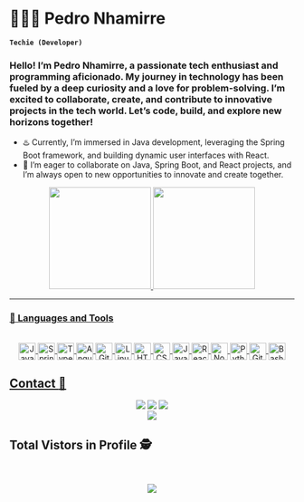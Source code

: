 # 🧑‍💻🍵 Pedro Nhamirre

**`Techie (Developer)`**

### Hello! I’m Pedro Nhamirre, a passionate tech enthusiast and programming aficionado. My journey in technology has been fueled by a deep curiosity and a love for problem-solving. I’m excited to collaborate, create, and contribute to innovative projects in the tech world. Let’s code, build, and explore new horizons together!

- ♨️ Currently, I’m immersed in Java development, leveraging the Spring Boot framework, and building dynamic user interfaces with React.
- 💬 I’m eager to collaborate on Java, Spring Boot, and React projects, and I’m always open to new opportunities to innovate and create together.

<div align="center">
  <a href="https://github.com/PedroNhamirre">
  <img height="180em" src="https://github-readme-stats.vercel.app/api?username=PedroNhamirre&show_icons=true&theme=dracula"/>
  <img height="180em" src="https://github-readme-stats.vercel.app/api/top-langs/?username=PedroNhamirre&layout=compact&theme=dracula"/>
</div>

---
### 🧰 Languages and Tools
  
  <div align="center" style="display: inline_block"><br>  
  <img align="center" alt="Java" width="30px" src="https://cdn.jsdelivr.net/gh/devicons/devicon/icons/java/java-original.svg"/>
<img align="center" alt="Spring"  width="30px" src="https://cdn.jsdelivr.net/gh/devicons/devicon/icons/spring/spring-original.svg" />
<img align="center" alt="TypeScript" width="30px" src="https://cdn.jsdelivr.net/gh/devicons/devicon/icons/typescript/typescript-plain.svg" />
<img align="center" alt="Angular" width="30px" src="https://cdn.jsdelivr.net/gh/devicons/devicon/icons/angularjs/angularjs-plain.svg" />
<img align="center" alt="Git" width="30px" src="https://cdn.jsdelivr.net/gh/devicons/devicon/icons/git/git-original.svg" />
<img align="center" alt="Linux" width="30px" src="https://cdn.jsdelivr.net/gh/devicons/devicon/icons/linux/linux-original.svg" />
<img align="center" alt="HTML" width="30px" src="https://cdn.jsdelivr.net/gh/devicons/devicon/icons/html5/html5-plain.svg" />
<img align="center" alt="CSS" width="30px" src="https://cdn.jsdelivr.net/gh/devicons/devicon/icons/css3/css3-plain.svg" />
<img align="center" alt="JavaScript" width="30px" src="https://cdn.jsdelivr.net/gh/devicons/devicon/icons/javascript/javascript-plain.svg" />
<img align="center" alt="React" width="30px" src="https://cdn.jsdelivr.net/gh/devicons/devicon/icons/react/react-original.svg" />
<img align="center" alt="NodeJS" width="30px" src="https://cdn.jsdelivr.net/gh/devicons/devicon/icons/nodejs/nodejs-original.svg" />
<img align="center" alt="Python" width="30px" src="https://cdn.jsdelivr.net/gh/devicons/devicon/icons/python/python-plain.svg" />
<!-- <img align="center" alt="C++" width="30px" width="30px" src="https://cdn.jsdelivr.net/gh/devicons/devicon/icons/cplusplus/cplusplus-line.svg" /> -->
<img align="center" alt="GitHub" width="30px" width="30px"" src="https://cdn.jsdelivr.net/gh/devicons/devicon/icons/github/github-original.svg" />
<img align="center" alt="Bash" width="30px" width="30px" src="https://cdn.jsdelivr.net/gh/devicons/devicon/icons/bash/bash-original.svg" />
    
</div>
  
  ## Contact :iphone:
  
  
  <div align="center">
    
  <a href="https://instagram.com/belmiro_mungoi29" target="_blank"><img src="https://img.shields.io/badge/-Instagram-%23E4405F?style=for-the-badge&logo=instagram&logoColor=white" target="_blank"></a>
 <a href="https://www.facebook.com/belmirob.mungoi/" target="_blank"><img src="https://img.shields.io/badge/Facebook-1877F2?style=for-the-badge&logo=facebook&logoColor=white" target="_blank"></a> 
  <a href = "mailto:belmiromungoi@gmail.com"><img src="https://img.shields.io/badge/-Gmail-%23333?style=for-the-badge&logo=gmail&logoColor=white" target="_blank"></a>    
  <a href="https://www.linkedin.com/in/belmiro-mungoi" target="_blank"><img src="https://img.shields.io/badge/-LinkedIn-%230077B5?style=for-the-badge&logo=linkedin&logoColor=white" target="_blank"></a> 
 
  </div>  
  
   ## Total Vistors in Profile :detective:
  
  <br>
 <p align="center"> 
   <img alingn="center" src="https://profile-counter.glitch.me/BelmiroMungoi/count.svg" />
 </p>
<!--
**BelmiroMungoi/belmiromungoi** is a ✨ _special_ ✨ repository because its `README.md` (this file) appears on your GitHub profile.
    ![Snake animation](https://github.com/BelmiroMungoi/belmiomungoi/blob/output/github-contribution-grid-snake.svg)
